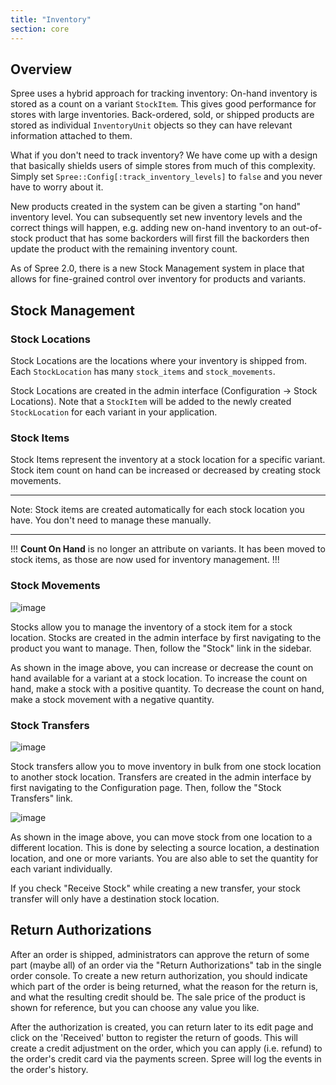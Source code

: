 ```yaml
---
title: "Inventory"
section: core
---
```


## Overview

Spree uses a hybrid approach for tracking inventory: On-hand inventory is stored as a count on a variant `StockItem`. This gives good performance for stores with large inventories. Back-ordered, sold, or shipped products are stored as individual `InventoryUnit` objects so they can have relevant information attached to them.

What if you don't need to track inventory? We have come up with a design that basically shields users of simple stores from much of this complexity. Simply set `Spree::Config[:track_inventory_levels]` to `false` and you never have to worry about it.

New products created in the system can be given a starting "on hand" inventory level. You can subsequently set new inventory levels and the correct things will happen, e.g. adding new on-hand inventory to an out-of-stock product that has some backorders will first fill the backorders then update the product with the remaining inventory count.

As of Spree 2.0, there is a new Stock Management system in place that allows for fine-grained control over inventory for products and variants.

## Stock Management

### Stock Locations

Stock Locations are the locations where your inventory is shipped from. Each `StockLocation` has many `stock_items` and `stock_movements`.

Stock Locations are created in the admin interface (Configuration → Stock Locations). Note that a `StockItem` will be added to the newly created `StockLocation` for each variant in your application.

### Stock Items

Stock Items represent the inventory at a stock location for a specific variant. Stock item count on hand can be increased or decreased by creating stock movements.

***
Note: Stock items are created automatically for each stock location you have. You don't need to manage these manually.
***

!!!
**Count On Hand** is no longer an attribute on variants. It has been moved to stock items, as those are now used for inventory management.
!!!

### Stock Movements

![image](../images/developer/core/stock_movements.png)

Stocks allow you to manage the inventory of a stock item for a stock location. Stocks are created in the admin interface by first navigating to the product you want to manage. Then, follow the "Stock" link in the sidebar.

As shown in the image above, you can increase or decrease the count on hand available for a variant at a stock location. To increase the count on hand, make a stock with a positive quantity. To decrease the count on hand, make a stock movement with a negative quantity.

### Stock Transfers

![image](../images/developer/core/stock_transfers.png)

Stock transfers allow you to move inventory in bulk from one stock location to another stock location. Transfers are created in the admin interface by first navigating to the Configuration page. Then, follow the "Stock Transfers" link.

![image](../images/developer/core/new_stock_transfer.png)

As shown in the image above, you can move stock from one location to a different location. This is done by selecting a source location, a destination location, and one or more variants. You are also able to set the quantity for each variant individually.

If you check "Receive Stock" while creating a new transfer, your stock transfer will only have a destination stock location.

## Return Authorizations

After an order is shipped, administrators can approve the return of some part (maybe all) of an order via the "Return Authorizations" tab in the single order console. To create a new return authorization, you should indicate which part of the order is being returned, what the reason for the return is, and what the resulting credit should be. The sale price of the product is shown for reference, but you can choose any value you like.

After the authorization is created, you can return later to its edit page and click on the 'Received' button to register the return of goods. This will create a credit adjustment on the order, which you can apply (i.e. refund) to the order's credit card via the payments screen. Spree will log the events in the order's history.
